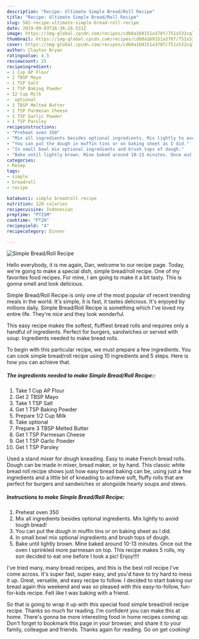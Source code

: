 ```yaml
---
description: "Recipe: Ultimate Simple Bread/Roll Recipe"
title: "Recipe: Ultimate Simple Bread/Roll Recipe"
slug: 582-recipe-ultimate-simple-bread-roll-recipe
date: 2019-09-03T16:36:26.531Z
image: https://img-global.cpcdn.com/recipes/cdb0a1b9151a378f/751x532cq70/simple-breadroll-recipe-recipe-main-photo.jpg
thumbnail: https://img-global.cpcdn.com/recipes/cdb0a1b9151a378f/751x532cq70/simple-breadroll-recipe-recipe-main-photo.jpg
cover: https://img-global.cpcdn.com/recipes/cdb0a1b9151a378f/751x532cq70/simple-breadroll-recipe-recipe-main-photo.jpg
author: Clayton Bryan
ratingvalue: 4.5
reviewcount: 15
recipeingredient:
- 1 Cup AP Flour
- 2 TBSP Mayo
- 1 TSP Salt
- 1 TSP Baking Powder
- 12 Cup Milk
-  optional
- 3 TBSP Melted Butter
- 1 TSP Parmesan Cheese
- 1 TSP Garlic Powder
- 1 TSP Parsley
recipeinstructions:
- "Preheat oven 350"
- "Mix all ingredients besides optional ingredients. Mix lightly to avoid tough bread!"
- "You can put the dough in muffin tins or on baking sheet as I did."
- "In small bowl mix optional ingredients and brush tops of dough."
- "Bake until lightly brown. Mine baked around 10-13 minutes. Once out the oven I sprinkled more parmesan on top. This recipe makes 5 rolls, my son decided to eat one before I took a pic! Enjoy!!!!"
categories:
- Resep
tags:
- simple
- breadroll
- recipe

katakunci: simple breadroll recipe
nutrition: 120 calories
recipecuisine: Indonesian
preptime: "PT25M"
cooktime: "PT2H"
recipeyield: "4"
recipecategory: Dinner

---
```



![Simple Bread/Roll Recipe](https://img-global.cpcdn.com/recipes/cdb0a1b9151a378f/751x532cq70/simple-breadroll-recipe-recipe-main-photo.jpg)

Hello everybody, it is me again, Dan, welcome to our recipe page. Today, we're going to make a special dish, simple bread/roll recipe. One of my favorites food recipes. For mine, I am going to make it a bit tasty. This is gonna smell and look delicious.

Simple Bread/Roll Recipe is only one of the most popular of recent trending meals in the world. It's simple, it is fast, it tastes delicious. It's enjoyed by millions daily. Simple Bread/Roll Recipe is something which I've loved my entire life. They're nice and they look wonderful.

This easy recipe makes the softest, fluffiest bread rolls and requires only a handful of ingredients. Perfect for burgers, sandwiches or served with soup. Ingredients needed to make bread rolls.


To begin with this particular recipe, we must prepare a few ingredients. You can cook simple bread/roll recipe using 10 ingredients and 5 steps. Here is how you can achieve that.

##### The ingredients needed to make Simple Bread/Roll Recipe::

1. Take 1 Cup AP Flour
1. Get 2 TBSP Mayo
1. Take 1 TSP Salt
1. Get 1 TSP Baking Powder
1. Prepare 1/2 Cup Milk
1. Take  optional
1. Prepare 3 TBSP Melted Butter
1. Get 1 TSP Parmesan Cheese
1. Get 1 TSP Garlic Powder
1. Get 1 TSP Parsley


Used a stand mixer for dough kneading. Easy to make French bread rolls. Dough can be made in mixer, bread maker, or by hand. This classic white bread roll recipe shows just how easy bread baking can be, using just a few ingredients and a little bit of kneading to achieve soft, fluffy rolls that are perfect for burgers and sandwiches or alongside hearty soups and stews. 

##### Instructions to make Simple Bread/Roll Recipe:

1. Preheat oven 350
1. Mix all ingredients besides optional ingredients. Mix lightly to avoid tough bread!
1. You can put the dough in muffin tins or on baking sheet as I did.
1. In small bowl mix optional ingredients and brush tops of dough.
1. Bake until lightly brown. Mine baked around 10-13 minutes. Once out the oven I sprinkled more parmesan on top. This recipe makes 5 rolls, my son decided to eat one before I took a pic! Enjoy!!!!


I&#39;ve tried many, many bread recipes, and this is the best roll recipe I&#39;ve come across. It&#39;s super fast, super easy, and you&#39;d have to try hard to mess it up. Great, versatile, and easy recipe to follow. I decided to start baking our bread again this weekend and was so pleased with this easy-to-follow, fun-for-kids recipe. Felt like I was baking with a friend. 

So that is going to wrap it up with this special food simple bread/roll recipe recipe. Thanks so much for reading. I'm confident you can make this at home. There's gonna be more interesting food in home recipes coming up. Don't forget to bookmark this page in your browser, and share it to your family, colleague and friends. Thanks again for reading. Go on get cooking!
